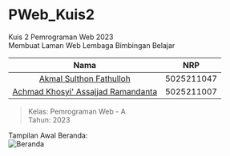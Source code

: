 # PWeb_Kuis2
Kuis 2 Pemrograman Web 2023  
Membuat Laman Web Lembaga Bimbingan Belajar  

|                               Nama                               |    NRP     |
| :--------------------------------------------------------------: | :--------: |
|     [Akmal Sulthon Fathulloh](https://github.com/afsulthon)      | 5025211047 |
| [Achmad Khosyi' Assajjad Ramandanta](https://github.com/Khosyi0) | 5025211007 |

> Kelas: Pemrograman Web - A  
> Tahun: 2023

Tampilan Awal Beranda:  
![Beranda](https://github.com/afsulthon/PWeb_Kuis2/assets/107914177/e709395d-ac43-4e4c-9cbd-e5d198155622)